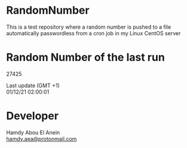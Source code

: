 # RandomNumber    
This is a test repository where a random number is pushed to a file automatically passwordless from a cron job in my Linux CentOS server    
# Random Number of the last run   
27425
      
Last update (GMT +1)    
01/12/21 02:00:01
# Developer    
Hamdy Abou El Anein   
hamdy.aea@protonmail.com
